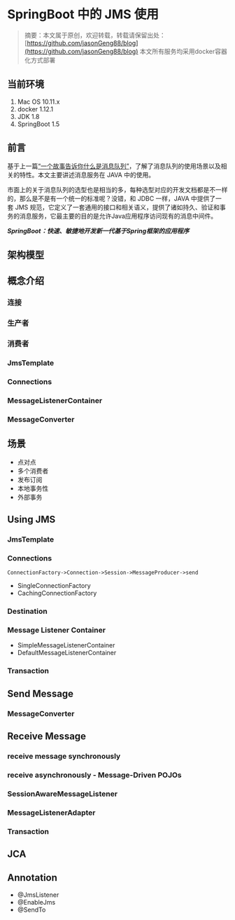# SpringBoot 中的 JMS 使用
> 摘要：本文属于原创，欢迎转载，转载请保留出处：[https://github.com/jasonGeng88/blog](https://github.com/jasonGeng88/blog)
> 本文所有服务均采用docker容器化方式部署

## 当前环境
1. Mac OS 10.11.x
2. docker 1.12.1 
3. JDK 1.8
4. SpringBoot 1.5
 
 
## 前言
基于上一篇[“一个故事告诉你什么是消息队列”](https://github.com/jasonGeng88/blog/blob/master/201705/MQ.md)，了解了消息队列的使用场景以及相关的特性。本文主要讲述消息服务在 JAVA 中的使用。

市面上的关于消息队列的选型也是相当的多，每种选型对应的开发文档都是不一样的，那么是不是有一个统一的标准呢？没错，和 JDBC 一样，JAVA 中提供了一套 JMS 规范，它定义了一套通用的接口和相关语义，提供了诸如持久、验证和事务的消息服务，它最主要的目的是允许Java应用程序访问现有的消息中间件。

***SpringBoot：快速、敏捷地开发新一代基于Spring框架的应用程序***

## 架构模型

## 概念介绍
### 连接
### 生产者
### 消费者
### JmsTemplate
### Connections
### MessageListenerContainer
### MessageConverter

## 场景
* 点对点
* 多个消费者
* 发布订阅
* 本地事务性
* 外部事务


## Using JMS
### JmsTemplate
### Connections

	ConnectionFactory->Connection->Session->MessageProducer->send
	
* SingleConnectionFactory
* CachingConnectionFactory

### Destination
### Message Listener Container
* SimpleMessageListenerContainer
* DefaultMessageListenerContainer

### Transaction

## Send Message
### MessageConverter


## Receive Message
### receive message synchronously
### receive asynchronously - Message-Driven POJOs
### SessionAwareMessageListener
### MessageListenerAdapter
### Transaction

## JCA

## Annotation
* @JmsListener
* @EnableJms
* @SendTo

